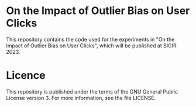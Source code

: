 # On the Impact of Outlier Bias on User Clicks
This repository contains the code used for the experiments in "On the Impact of Outlier Bias on User Clicks", which will be published at SIGIR 2023.

# Licence
This repository is published under the terms of the GNU General Public License version 3. For more information, see the file LICENSE.
